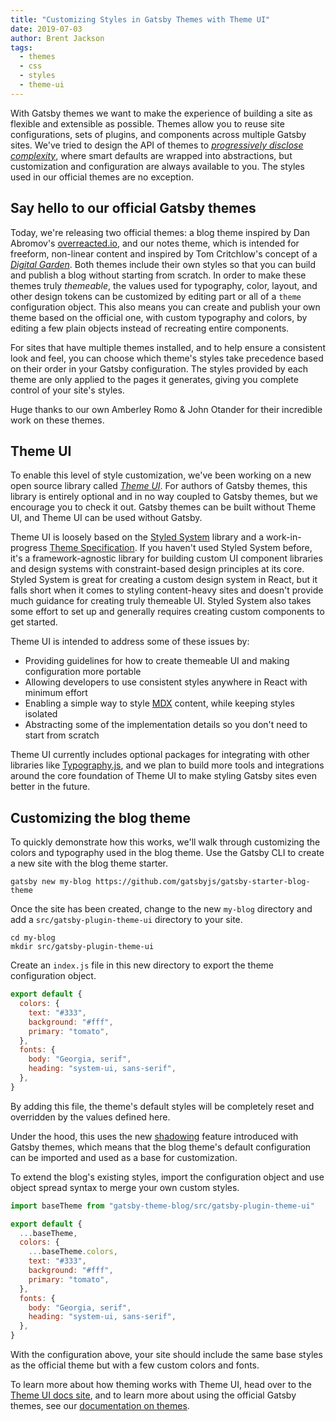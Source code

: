 ```yaml
---
title: "Customizing Styles in Gatsby Themes with Theme UI"
date: 2019-07-03
author: Brent Jackson
tags:
  - themes
  - css
  - styles
  - theme-ui
---
```


With Gatsby themes we want to make the experience of building a site as flexible and extensible as possible.
Themes allow you to reuse site configurations, sets of plugins, and components across multiple Gatsby sites.
We've tried to design the API of themes to [_progressively disclose complexity_][progressive disclosure],
where smart defaults are wrapped into abstractions, but customization and configuration are always available to you.
The styles used in our official themes are no exception.

## Say hello to our official Gatsby themes

Today, we're releasing two official themes: a blog theme inspired by Dan Abromov's [overreacted.io][], and our notes theme,
which is intended for freeform, non-linear content and inspired by Tom Critchlow's concept of a _[Digital Garden][]_.
Both themes include their own styles so that you can build and publish a blog without starting from scratch.
In order to make these themes truly _themeable_, the values used for typography, color, layout, and other design tokens
can be customized by editing part or all of a `theme` configuration object.
This also means you can create and publish your own theme based on the official one,
with custom typography and colors, by editing a few plain objects instead of recreating entire components.

For sites that have multiple themes installed,
and to help ensure a consistent look and feel,
you can choose which theme's styles take precedence based on their order in your Gatsby configuration.
The styles provided by each theme are only applied to the pages it generates,
giving you complete control of your site's styles.

Huge thanks to our own Amberley Romo & John Otander for their incredible work on these themes.

## Theme UI

To enable this level of style customization,
we've been working on a new open source library called _[Theme UI][]_.
For authors of Gatsby themes, this library is entirely optional and in no way coupled to Gatsby themes,
but we encourage you to check it out.
Gatsby themes can be built without Theme UI, and Theme UI can be used without Gatsby.

Theme UI is loosely based on the [Styled System][] library and a work-in-progress [Theme Specification][].
If you haven't used Styled System before, it's a framework-agnostic library for building custom UI component libraries and design systems with constraint-based design principles at its core.
Styled System is great for creating a custom design system in React,
but it falls short when it comes to styling content-heavy sites and doesn't provide much guidance for creating truly themeable UI.
Styled System also takes some effort to set up and generally requires creating custom components to get started.

Theme UI is intended to address some of these issues by:

- Providing guidelines for how to create themeable UI and making configuration more portable
- Allowing developers to use consistent styles anywhere in React with minimum effort
- Enabling a simple way to style [MDX][] content, while keeping styles isolated
- Abstracting some of the implementation details so you don't need to start from scratch

Theme UI currently includes optional packages for integrating with other libraries like [Typography.js][],
and we plan to build more tools and integrations around the core foundation of Theme UI to make styling Gatsby sites even better in the future.

## Customizing the blog theme

To quickly demonstrate how this works,
we'll walk through customizing the colors and typography used in the blog theme.
Use the Gatsby CLI to create a new site with the blog theme starter.

```shell
gatsby new my-blog https://github.com/gatsbyjs/gatsby-starter-blog-theme
```

Once the site has been created, change to the new `my-blog` directory and
add a `src/gatsby-plugin-theme-ui` directory to your site.

```shell
cd my-blog
mkdir src/gatsby-plugin-theme-ui
```

Create an `index.js` file in this new directory to export the theme configuration object.

```js:title=src/gatsby-plugin-theme-ui/index.js
export default {
  colors: {
    text: "#333",
    background: "#fff",
    primary: "tomato",
  },
  fonts: {
    body: "Georgia, serif",
    heading: "system-ui, sans-serif",
  },
}
```

By adding this file, the theme's default styles will be completely reset and overridden by the values defined here.

Under the hood, this uses the new [shadowing][] feature introduced with Gatsby themes,
which means that the blog theme's default configuration can be imported and used as a base for customization.

To extend the blog's existing styles, import the configuration object
and use object spread syntax to merge your own custom styles.

```js:title=src/gatsby-plugin-theme-ui/index.js
import baseTheme from "gatsby-theme-blog/src/gatsby-plugin-theme-ui"

export default {
  ...baseTheme,
  colors: {
    ...baseTheme.colors,
    text: "#333",
    background: "#fff",
    primary: "tomato",
  },
  fonts: {
    body: "Georgia, serif",
    heading: "system-ui, sans-serif",
  },
}
```

With the configuration above, your site should include the same base styles as the official theme
but with a few custom colors and fonts.

To learn more about how theming works with Theme UI, head over to the [Theme UI docs site][theme ui],
and to learn more about using the official Gatsby themes, see our [documentation on themes][theme-docs].

[progressive disclosure]: /docs/gatsby-core-philosophy/#progressively-disclose-complexity
[mdx]: /docs/mdx/
[theme-docs]: /docs/themes/
[shadowing]: /blog/2019-04-29-component-shadowing/
[typography.js]: /docs/typography-js/
[theme ui]: https://theme-ui.com
[overreacted.io]: https://overreacted.io
[digital garden]: https://tomcritchlow.com/2019/02/17/building-digital-garden/
[styled system]: https://styled-system.com
[theme specification]: https://github.com/system-ui/theme-specification
[emotion]: https://emotion.sh/
